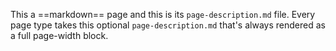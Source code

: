 This a ==markdown== page and this is its `page-description.md` file. Every page type takes this optional `page-description.md` that's always rendered as a full page-width block.